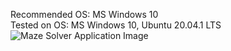 Recommended OS: MS Windows 10  
Tested on OS: MS Windows 10, Ubuntu 20.04.1 LTS  
![Maze Solver Application Image](https://github.com/pratik139patel/Personal-Projects/blob/master/Maze%20Solver/Maze%20Solver%20Screenshot.JPG)
